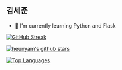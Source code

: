 
## 김세준

- 🌱 I’m currently learning Python and Flask

[![GitHub Streak](https://github-readme-streak-stats.herokuapp.com?user=heunyam&theme=dark&border=DD2727)](https://git.io/streak-stats)

[![heunyam's github stars](https://github-readme-stats.vercel.app/api?username=heunyam&hide=issues)](https://github.com/anuraghazra/github-readme-stats)

[![Top Languages](https://github-readme-stats.vercel.app/api/top-langs/?username=heunyam&layout=compact&card_width=auto)](https://github.com/anuraghazra/github-readme-stats)

